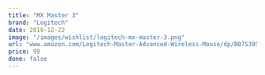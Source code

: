 ```yaml
---
title: "MX Master 3"
brand: "Logitech"
date: 2019-12-22
image: "/images/wishlist/logitech-mx-master-3.png"
url: "www.amazon.com/Logitech-Master-Advanced-Wireless-Mouse/dp/B07S395RWD"
price: 99
done: false
---
```

